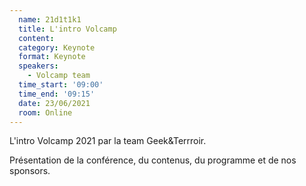 ```yaml
---
  name: 21d1t1k1
  title: L'intro Volcamp
  content:
  category: Keynote
  format: Keynote
  speakers: 
    - Volcamp team
  time_start: '09:00'
  time_end: '09:15'
  date: 23/06/2021
  room: Online
---
```

L'intro Volcamp 2021 par la team Geek&Terrroir.

Présentation de la conférence, du contenus, du programme et de nos sponsors.